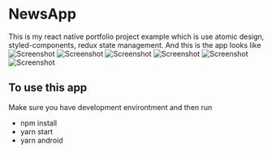# NewsApp

This is my react native portfolio project example which is use atomic design, styled-components, redux state management. 
And this is the app looks like
![Screenshot](sc1.jpeg)
![Screenshot](sc2.jpeg)
![Screenshot](sc3.jpeg)
![Screenshot](sc4.jpeg)
![Screenshot](sc5.jpeg)
![Screenshot](sc6.jpeg)

## To use this app
Make sure you have development environtment and then run
- npm install
- yarn start
- yarn android
